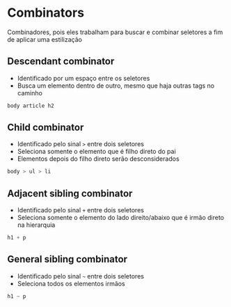 # Combinators

Combinadores, pois eles trabalham para buscar e combinar seletores a fim de aplicar uma estilização

## Descendant combinator

* Identificado por um espaço entre os seletores
* Busca um elemento dentro de outro, mesmo que haja outras tags no caminho

```css
body article h2
```

## Child combinator

* Identificado pelo sinal ` > ` entre dois seletores
* Seleciona somente o elemento que é filho direto do pai
* Elementos depois do filho direto serão desconsiderados

```css
body > ul > li
```

## Adjacent sibling combinator

* Identificado pelo sinal ` + ` entre dois seletores
* Seleciona somente o elemento do lado direito/abaixo que é irmão direto na hierarquia

```css
h1 + p
```

## General sibling combinator

* Identificado pelo sinal ` ~ ` entre dois seletores
* Seleciona todos os elementos irmãos

```css
h1 ~ p
```